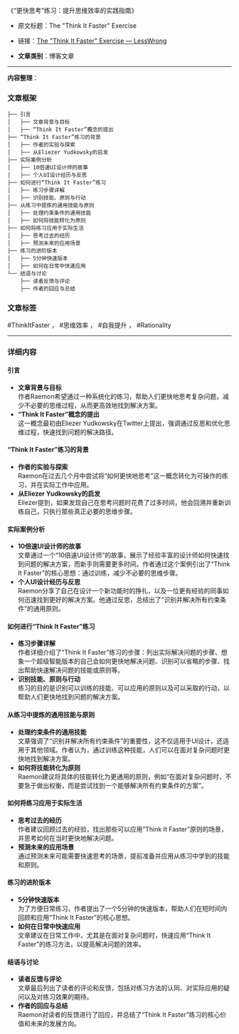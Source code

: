 《“更快思考”练习：提升思维效率的实践指南》  
- 原文标题：The "Think It Faster" Exercise  
- 链接：[The "Think It Faster" Exercise — LessWrong](https://www.lesswrong.com/posts/F9WyMPK4J3JFrxrSA/the-think-it-faster-exercise) 

- **文章类别**：博客文章

---

**内容整理**： 

### 文章框架
```
├── 引言
│   ├── 文章背景与目标
│   ├── “Think It Faster”概念的提出
├── “Think It Faster”练习的背景
│   ├── 作者的实验与探索
│   ├── 从Eliezer Yudkowsky的启发
├── 实际案例分析
│   ├── 10倍速UI设计师的故事
│   ├── 个人UI设计经历与反思
├── 如何进行“Think It Faster”练习
│   ├── 练习步骤详解
│   ├── 识别技能、原则与行动
├── 从练习中提炼的通用技能与原则
│   ├── 处理约束条件的通用技能
│   ├── 如何将技能转化为原则
├── 如何将练习应用于实际生活
│   ├── 思考过去的经历
│   ├── 预测未来的应用场景
├── 练习的进阶版本
│   ├── 5分钟快速版本
│   ├── 如何在日常中快速应用
└── 结语与讨论
    ├── 读者反馈与评论
    ├── 作者的回应与总结
```

### 文章标签
#ThinkItFaster ， #思维效率 ， #自我提升 ， #Rationality

---

### 详细内容

#### 引言
- **文章背景与目标**  
  作者Raemon希望通过一种系统化的练习，帮助人们更快地思考复杂问题，减少不必要的思维过程，从而更高效地找到解决方案。
- **“Think It Faster”概念的提出**  
  这一概念最初由Eliezer Yudkowsky在Twitter上提出，强调通过反思和优化思维过程，快速找到问题的解决路径。

#### “Think It Faster”练习的背景
- **作者的实验与探索**  
  Raemon在过去几个月中尝试将“如何更快地思考”这一概念转化为可操作的练习，并在实际工作中应用。
- **从Eliezer Yudkowsky的启发**  
  Eliezer提到，如果发现自己在思考问题时花费了过多时间，他会回溯并重新训练自己，只执行那些真正必要的思维步骤。

#### 实际案例分析
- **10倍速UI设计师的故事**  
  文章通过一个“10倍速UI设计师”的故事，展示了经验丰富的设计师如何快速找到问题的解决方案，而新手则需要更多时间。作者通过这个案例引出了“Think It Faster”的核心思想：通过训练，减少不必要的思维步骤。
- **个人UI设计经历与反思**  
  Raemon分享了自己在设计一个新功能时的挣扎，以及一位更有经验的同事如何迅速找到更好的解决方案。他通过反思，总结出了“识别并解决所有约束条件”的通用原则。

#### 如何进行“Think It Faster”练习
- **练习步骤详解**  
  作者详细介绍了“Think It Faster”练习的步骤：列出实际解决问题的步骤、想象一个超级智能版本的自己会如何更快地解决问题、识别可以省略的步骤、找出帮助快速解决问题的技能或原则等。
- **识别技能、原则与行动**  
  练习的目的是识别可以训练的技能、可以应用的原则以及可以采取的行动，以帮助人们更快地找到问题的解决方案。

#### 从练习中提炼的通用技能与原则
- **处理约束条件的通用技能**  
  文章强调了“识别并解决所有约束条件”的重要性，这不仅适用于UI设计，还适用于其他领域。作者认为，通过训练这种技能，人们可以在面对复杂问题时更快地找到解决方案。
- **如何将技能转化为原则**  
  Raemon建议将具体的技能转化为更通用的原则，例如“在面对复杂问题时，不要急于做出权衡，而是尝试找到一个能够解决所有约束条件的方案”。

#### 如何将练习应用于实际生活
- **思考过去的经历**  
  作者建议回顾过去的经验，找出那些可以应用“Think It Faster”原则的场景，并思考如何在当时更快地解决问题。
- **预测未来的应用场景**  
  通过预测未来可能需要快速思考的场景，提前准备并应用从练习中学到的技能和原则。

#### 练习的进阶版本
- **5分钟快速版本**  
  为了方便日常练习，作者提出了一个5分钟的快速版本，帮助人们在短时间内回顾和应用“Think It Faster”的核心思想。
- **如何在日常中快速应用**  
  文章建议在日常工作中，尤其是在面对复杂问题时，快速应用“Think It Faster”的练习方法，以提高解决问题的效率。

#### 结语与讨论
- **读者反馈与评论**  
  文章最后列出了读者的评论和反馈，包括对练习方法的认同、对实际应用的疑问以及对练习效果的期待。
- **作者的回应与总结**  
  Raemon对读者的反馈进行了回应，并总结了“Think It Faster”练习的核心价值和未来的发展方向。